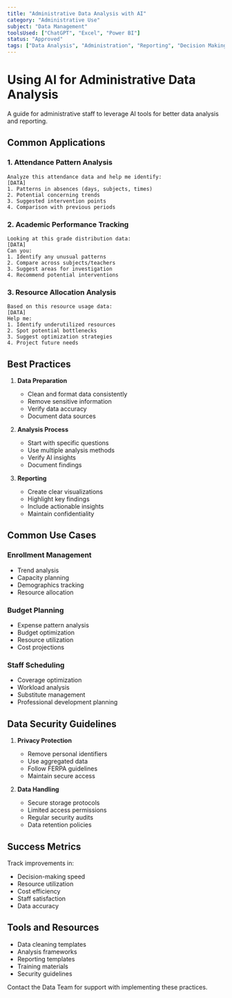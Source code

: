 ```yaml
---
title: "Administrative Data Analysis with AI"
category: "Administrative Use"
subject: "Data Management"
toolsUsed: ["ChatGPT", "Excel", "Power BI"]
status: "Approved"
tags: ["Data Analysis", "Administration", "Reporting", "Decision Making"]
---
```


# Using AI for Administrative Data Analysis

A guide for administrative staff to leverage AI tools for better data analysis and reporting.

## Common Applications

### 1. Attendance Pattern Analysis
```prompt
Analyze this attendance data and help me identify:
[DATA]
1. Patterns in absences (days, subjects, times)
2. Potential concerning trends
3. Suggested intervention points
4. Comparison with previous periods
```

### 2. Academic Performance Tracking
```prompt
Looking at this grade distribution data:
[DATA]
Can you:
1. Identify any unusual patterns
2. Compare across subjects/teachers
3. Suggest areas for investigation
4. Recommend potential interventions
```

### 3. Resource Allocation Analysis
```prompt
Based on this resource usage data:
[DATA]
Help me:
1. Identify underutilized resources
2. Spot potential bottlenecks
3. Suggest optimization strategies
4. Project future needs
```

## Best Practices

1. **Data Preparation**
   - Clean and format data consistently
   - Remove sensitive information
   - Verify data accuracy
   - Document data sources

2. **Analysis Process**
   - Start with specific questions
   - Use multiple analysis methods
   - Verify AI insights
   - Document findings

3. **Reporting**
   - Create clear visualizations
   - Highlight key findings
   - Include actionable insights
   - Maintain confidentiality

## Common Use Cases

### Enrollment Management
- Trend analysis
- Capacity planning
- Demographics tracking
- Resource allocation

### Budget Planning
- Expense pattern analysis
- Budget optimization
- Resource utilization
- Cost projections

### Staff Scheduling
- Coverage optimization
- Workload analysis
- Substitute management
- Professional development planning

## Data Security Guidelines

1. **Privacy Protection**
   - Remove personal identifiers
   - Use aggregated data
   - Follow FERPA guidelines
   - Maintain secure access

2. **Data Handling**
   - Secure storage protocols
   - Limited access permissions
   - Regular security audits
   - Data retention policies

## Success Metrics

Track improvements in:
- Decision-making speed
- Resource utilization
- Cost efficiency
- Staff satisfaction
- Data accuracy

## Tools and Resources

- Data cleaning templates
- Analysis frameworks
- Reporting templates
- Training materials
- Security guidelines

Contact the Data Team for support with implementing these practices. 